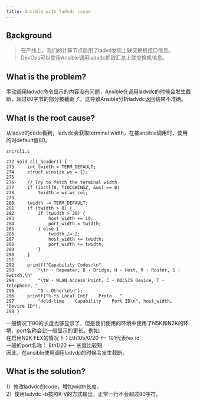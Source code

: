 ```yaml
---
title: Ansible with ladvdc issue
---
```


## Background

> 在产线上，我们的计算节点启用了ladvd发现上联交换机接口信息。DevOps可以使用Ansible调用ladvdc抓取汇总上联交换机信息。


## What is the problem?

手动调用ladvdc命令显示的内容没有问题，Ansible在调用ladvdc的时候会发生截断，超过80字节的部分被截断了。这导致Ansible分析ladvdc返回结果不准确。


## What is the root cause?

从ladvd的code看到，ladvdc会获取terminal width，在被ansible调用时，使用的时default值80。


```
src/cli.c

272 void cli_header() {
273     int twidth = TERM_DEFAULT;
274     struct winsize ws = {};
275
276     // Try to fetch the terminal width
277     if (ioctl(0, TIOCGWINSZ, &ws) == 0)
278         twidth = ws.ws_col;
279
280     twidth -= TERM_DEFAULT;
281     if (twidth > 0) {
282         if (twidth > 20) {
283             host_width += 10;
284             port_width = twidth;
285         } else {
286             twidth /= 2;
287             host_width += twidth;
288             port_width += twidth;
289         }
290     }
291
292     printf("Capability Codes:\n"
293         "\tr - Repeater, B - Bridge, H - Host, R - Router, S - Switch,\n"
294         "\tW - WLAN Access Point, C - DOCSIS Device, T - Telephone, "
295         "O - Other\n\n");
296     printf("%-*s Local Intf    Proto   "
297         "Hold-time    Capability    Port ID\n", host_width, "Device ID");
298 }
```

一般情况下80的长度也够显示了，但是我们使用的环境中使用了N5K和N2K的环境，port名称会比一般显示的更长。例如:  <br>
在启用N2K FEX的情况下：Eth105/0/20 <-- 101代表fex id  <br>
一般的port名称：       Eth1/20     <-- 长度比较短 <br> 
因此，在ansible使用调用ladvdc的时候会发生截断。


## What is the solution?

  1）修改ladvdc的code，增加width长度。<br>
  2）使用ladvdc -b按照K-V的方式输出，正常一行不会超过80字符。

